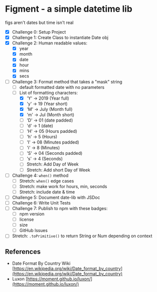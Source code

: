 # Figment - a simple datetime lib
figs aren't dates but time isn't real

- [x] Challenge 0: Setup Project
- [x] Challenge 1: Create Class to instantiate Date obj
- [x] Challenge 2: Human readable values:
  - [x] year
  - [x] month
  - [x] date
  - [x] hour
  - [x] mins
  - [x] secs
- [ ] Challenge 3: Format method that takes a "mask" string
  - [ ] default formatted date with no parameters
  - [ ] List of formatting characters:
    - [x] 'Y' -> 2019 (Year full)
    - [x] 'y' -> 19 (Year short)
    - [x] 'M' -> July (Month full)
    - [x] 'm' -> Jul (Month short)
    - [ ] 'D' -> 01 (date padded)
    - [ ] 'd' -> 1 (date)
    - [ ] 'H' -> 05 (Hours padded)
    - [ ] 'h' -> 5 (Hours)
    - [ ] 'I' -> 08 (Minutes padded)
    - [ ] 'i' -> 8 (Minutes)
    - [ ] 'S' -> 04 (Seconds padded)
    - [ ] 's' -> 4 (Seconds)
    - [ ] Stretch: Add Day of Week
    - [ ] Stretch: Add short Day of Week
- [ ] Challenge 4: `when()` method
  - [ ] Stretch: `when()` edge cases
  - [ ] Stretch: make work for hours, min, seconds
  - [ ] Stretch: include date & time
- [ ] Challenge 5: Document date-lib with JSDoc
- [ ] Challenge 6: Write Unit Tests
- [ ] Challenge 7: Publish to npm with these badges:
  - [ ] npm version
  - [ ] license
  - [ ] size
  - [ ] GitHub Issues
- [ ] Stretch: `.toPrimitive()` to return String or Num depending on context

## References
- Date Format By Country Wiki [https://en.wikipedia.org/wiki/Date_format_by_country](https://en.wikipedia.org/wiki/Date_format_by_country)
- Luxon [https://moment.github.io/luxon/](https://moment.github.io/luxon/)
